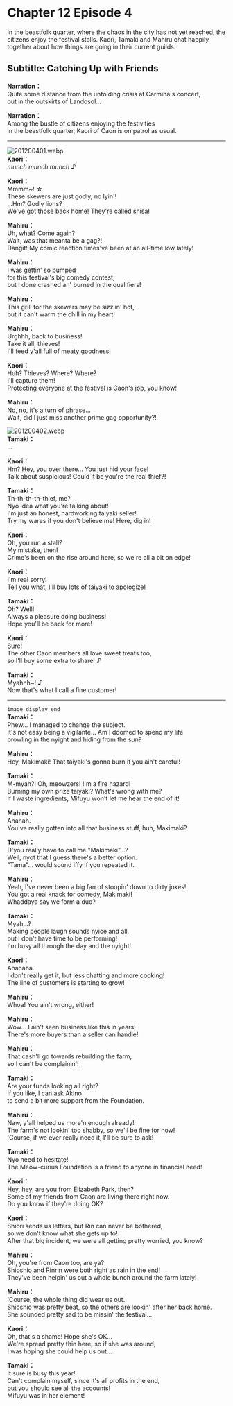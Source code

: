 # Chapter 12 Episode 4
In the beastfolk quarter, where the chaos in the city has not yet reached, the citizens enjoy the festival stalls. Kaori, Tamaki and Mahiru chat happily together about how things are going in their current guilds.
  
## Subtitle: Catching Up with Friends
  
**Narration：**  
Quite some distance from the unfolding crisis at Carmina's concert,  
out in the outskirts of Landosol...  
  
**Narration：**  
Among the bustle of citizens enjoying the festivities  
in the beastfolk quarter, Kaori of Caon is on patrol as usual.  
  

---  
  
![201200401.webp](https://redive.estertion.win/card/story/201200401.webp)  
**Kaori：**  
*munch munch munch* ♪  
  
**Kaori：**  
Mmmm~! ☆  
 These skewers are just godly, no lyin'!  
...Hm? Godly lions?  
 We've got those back home! They're called shisa!  
  
**Mahiru：**  
Uh, what? Come again?  
Wait, was that meanta be a gag?!  
Dangit! My comic reaction times've been at an all-time low lately!  
  
**Mahiru：**  
I was gettin' so pumped  
for this festival's big comedy contest,  
but I done crashed an' burned in the qualifiers!  
  
**Mahiru：**  
This grill for the skewers may be sizzlin' hot,  
but it can't warm the chill in my heart!  
  
**Mahiru：**  
Urghhh, back to business!  
Take it all, thieves!  
 I'll feed y'all full of meaty goodness!  
  
**Kaori：**  
Huh? Thieves? Where? Where?  
I'll capture them!  
Protecting everyone at the festival is Caon's job, you know!  
  
**Mahiru：**  
No, no, it's a turn of phrase...  
Wait, did I just miss another prime gag opportunity?!  
  
![201200402.webp](https://redive.estertion.win/card/story/201200402.webp)  
**Tamaki：**  
...  
  
**Kaori：**  
Hm? Hey, you over there... You just hid your face!  
Talk about suspicious! Could it be you're the real thief?!  
  
**Tamaki：**  
Th-th-th-th-thief, me?  
 Nyo idea what you're talking about!  
I'm just an honest, hardworking taiyaki seller!  
Try my wares if you don't believe me! Here, dig in!  
  
**Kaori：**  
Oh, you run a stall?  
 My mistake, then!  
Crime's been on the rise around here, so we're all a bit on edge!  
  
**Kaori：**  
I'm real sorry!  
Tell you what, I'll buy lots of taiyaki to apologize!  
  
**Tamaki：**  
Oh? Well!  
 Always a pleasure doing business!  
Hope you'll be back for more!  
  
**Kaori：**  
Sure!  
The other Caon members all love sweet treats too,  
so I'll buy some extra to share! ♪  
  
**Tamaki：**  
Myahhh~! ♪  
Now that's what I call a fine customer!  
  

---  
  
`image display end`  
**Tamaki：**  
Phew... I managed to change the subject.  
It's not easy being a vigilante... Am I doomed to spend my life  
prowling in the nyight and hiding from the sun?  
  
**Mahiru：**  
Hey, Makimaki! That taiyaki's gonna burn if you ain't careful!  
  
**Tamaki：**  
M-myah?! Oh, meowzers! I'm a fire hazard!  
Burning my own prize taiyaki? What's wrong with me?  
If I waste ingredients, Mifuyu won't let me hear the end of it!  
  
**Mahiru：**  
Ahahah.  
You've really gotten into all that business stuff, huh, Makimaki?  
  
**Tamaki：**  
D'you really have to call me \"Makimaki\"...?  
Well, nyot that I guess there's a better option.  
\"Tama\"... would sound iffy if you repeated it.  
  
**Mahiru：**  
Yeah, I've never been a big fan of stoopin' down to dirty jokes!  
You got a real knack for comedy, Makimaki!  
Whaddaya say we form a duo?  
  
**Tamaki：**  
Myah...?  
 Making people laugh sounds nyice and all,  
but I don't have time to be performing!  
I'm busy all through the day and the nyight!  
  
**Kaori：**  
Ahahaha.  
I don't really get it, but less chatting and more cooking!  
The line of customers is starting to grow!  
  
**Mahiru：**  
Whoa! You ain't wrong, either!  
  
**Mahiru：**  
Wow... I ain't seen business like this in years!  
There's more buyers than a seller can handle!  
  
**Mahiru：**  
That cash'll go towards rebuilding the farm,  
so I can't be complainin'!  
  
**Tamaki：**  
Are your funds looking all right?  
If you like, I can ask Akino  
to send a bit more support from the Foundation.  
  
**Mahiru：**  
Naw, y'all helped us more'n enough already!  
The farm's not lookin' too shabby, so we'll be fine for now!  
'Course, if we ever really need it, I'll be sure to ask!  
  
**Tamaki：**  
Nyo need to hesitate!  
The Meow-curius Foundation is a friend to anyone in financial need!  
  
**Kaori：**  
Hey, hey, are you from Elizabeth Park, then?  
Some of my friends from Caon are living there right now.  
Do you know if they're doing OK?  
  
**Kaori：**  
Shiori sends us letters, but Rin can never be bothered,  
so we don't know what she gets up to!  
After that big incident, we were all getting pretty worried, you know?  
  
**Mahiru：**  
Oh, you're from Caon too, are ya?  
Shioshio and Rinrin were both right as rain in the end!  
They've been helpin' us out a whole bunch around the farm lately!  
  
**Mahiru：**  
'Course, the whole thing did wear us out.  
Shioshio was pretty beat, so the others are lookin' after her back home.  
She sounded pretty sad to be missin' the festival...  
  
**Kaori：**  
Oh, that's a shame! Hope she's OK...  
We're spread pretty thin here, so if she was around,  
I was hoping she could help us out...  
  
**Tamaki：**  
It sure is busy this year!  
Can't complain myself, since it's all profits in the end,  
but you should see all the accounts!  
 Mifuyu was in her element!  
